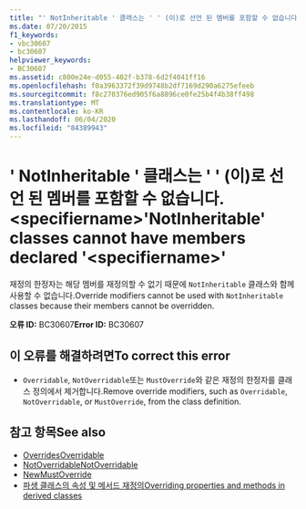 ```yaml
---
title: "' NotInheritable ' 클래스는 ' ' (이)로 선언 된 멤버를 포함할 수 없습니다. <specifiername>"
ms.date: 07/20/2015
f1_keywords:
- vbc30607
- bc30607
helpviewer_keywords:
- BC30607
ms.assetid: c800e24e-d055-402f-b378-6d2f4041ff16
ms.openlocfilehash: f0a3963372f39d9748b2df7169d290a6275efeeb
ms.sourcegitcommit: f8c270376ed905f6a8896ce0fe25b4f4b38ff498
ms.translationtype: MT
ms.contentlocale: ko-KR
ms.lasthandoff: 06/04/2020
ms.locfileid: "84389943"
---
```

# <a name="notinheritable-classes-cannot-have-members-declared-specifiername"></a><span data-ttu-id="d9eb1-102">' NotInheritable ' 클래스는 ' ' (이)로 선언 된 멤버를 포함할 수 없습니다. \<specifiername></span><span class="sxs-lookup"><span data-stu-id="d9eb1-102">'NotInheritable' classes cannot have members declared '\<specifiername>'</span></span>
<span data-ttu-id="d9eb1-103">재정의 한정자는 해당 멤버를 재정의할 수 없기 때문에 `NotInheritable` 클래스와 함께 사용할 수 없습니다.</span><span class="sxs-lookup"><span data-stu-id="d9eb1-103">Override modifiers cannot be used with `NotInheritable` classes because their members cannot be overridden.</span></span>  
  
 <span data-ttu-id="d9eb1-104">**오류 ID:** BC30607</span><span class="sxs-lookup"><span data-stu-id="d9eb1-104">**Error ID:** BC30607</span></span>  
  
## <a name="to-correct-this-error"></a><span data-ttu-id="d9eb1-105">이 오류를 해결하려면</span><span class="sxs-lookup"><span data-stu-id="d9eb1-105">To correct this error</span></span>  
  
- <span data-ttu-id="d9eb1-106">`Overridable`, `NotOverridable`또는 `MustOverride`와 같은 재정의 한정자를 클래스 정의에서 제거합니다.</span><span class="sxs-lookup"><span data-stu-id="d9eb1-106">Remove override modifiers, such as `Overridable`, `NotOverridable`, or `MustOverride`, from the class definition.</span></span>  
  
## <a name="see-also"></a><span data-ttu-id="d9eb1-107">참고 항목</span><span class="sxs-lookup"><span data-stu-id="d9eb1-107">See also</span></span>

- [<span data-ttu-id="d9eb1-108">Overrides</span><span class="sxs-lookup"><span data-stu-id="d9eb1-108">Overridable</span></span>](../language-reference/modifiers/overridable.md)
- [<span data-ttu-id="d9eb1-109">NotOverridable</span><span class="sxs-lookup"><span data-stu-id="d9eb1-109">NotOverridable</span></span>](../language-reference/modifiers/notoverridable.md)
- [<span data-ttu-id="d9eb1-110">New</span><span class="sxs-lookup"><span data-stu-id="d9eb1-110">MustOverride</span></span>](../language-reference/modifiers/mustoverride.md)
- [<span data-ttu-id="d9eb1-111">파생 클래스의 속성 및 메서드 재정의</span><span class="sxs-lookup"><span data-stu-id="d9eb1-111">Overriding properties and methods in derived classes</span></span>](../programming-guide/language-features/objects-and-classes/inheritance-basics.md#overriding-properties-and-methods-in-derived-classes)
